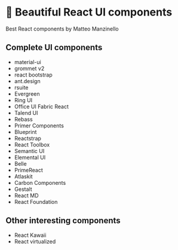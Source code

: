 # 🌈 Beautiful React UI components

Best React components by Matteo Manzinello

## Complete UI components

- material-ui
- grommet v2
- react bootstrap
- ant.design
- rsuite
- Evergreen
- Ring UI
- Office UI Fabric React
- Talend UI
- Rebass
- Primer Components
- Blueprint
- Reactstrap
- React Toolbox
- Semantic UI
- Elemental UI
- Belle
- PrimeReact
- Atlaskit
- Carbon Components
- Gestalt
- React MD
- React Foundation

## Other interesting components

- React Kawaii
- React virtualized
